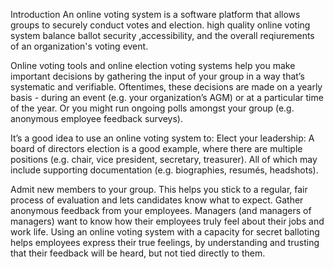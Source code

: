 Introduction
An online voting system is a software platform that allows groups to securely conduct votes and election. high quality online voting system balance ballot security ,accessibility, and the overall reqiurements of an organization's voting event.

Online voting tools and online election voting systems help you make important decisions by gathering the input of your group in a way that’s systematic and verifiable. Oftentimes, these decisions are made on a yearly basis - during an event (e.g. your organization’s AGM) or at a particular time of the year. Or you might run ongoing polls amongst your group (e.g. anonymous employee feedback surveys).

It’s a good idea to use an online voting system to: Elect your leadership: A board of directors election is a good example, where there are multiple positions (e.g. chair, vice president, secretary, treasurer). All of which may include supporting documentation (e.g. biographies, resumés, headshots).

Admit new members to your group. This helps you stick to a regular, fair process of evaluation and lets candidates know what to expect. Gather anonymous feedback from your employees. Managers (and managers of managers) want to know how their employees truly feel about their jobs and work life. Using an online voting system with a capacity for secret balloting helps employees express their true feelings, by understanding and trusting that their feedback will be heard, but not tied directly to them.